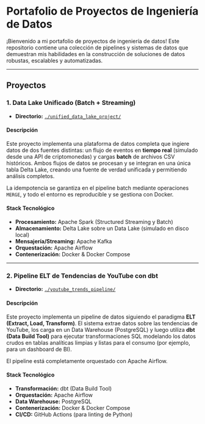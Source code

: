 
# Portafolio de Proyectos de Ingeniería de Datos

¡Bienvenido a mi portafolio de proyectos de ingeniería de datos! Este repositorio contiene una colección de pipelines y sistemas de datos que demuestran mis habilidades en la construcción de soluciones de datos robustas, escalables y automatizadas.

---

## Proyectos

### 1. Data Lake Unificado (Batch + Streaming)

- **Directorio:** [`./unified_data_lake_project/`](./unified_data_lake_project/)

#### Descripción

Este proyecto implementa una plataforma de datos completa que ingiere datos de dos fuentes distintas: un flujo de eventos en **tiempo real** (simulado desde una API de criptomonedas) y cargas **batch** de archivos CSV históricos. Ambos flujos de datos se procesan y se integran en una única tabla Delta Lake, creando una fuente de verdad unificada y permitiendo análisis completos.

La idempotencia se garantiza en el pipeline batch mediante operaciones `MERGE`, y todo el entorno es reproducible y se gestiona con Docker.

#### Stack Tecnológico
- **Procesamiento:** Apache Spark (Structured Streaming y Batch)
- **Almacenamiento:** Delta Lake sobre un Data Lake (simulado en disco local)
- **Mensajería/Streaming:** Apache Kafka
- **Orquestación:** Apache Airflow
- **Contenerización:** Docker & Docker Compose

---

### 2. Pipeline ELT de Tendencias de YouTube con dbt

- **Directorio:** [`./youtube_trends_pipeline/`](./youtube_trends_pipeline/)

#### Descripción

Este proyecto implementa un pipeline de datos siguiendo el paradigma **ELT (Extract, Load, Transform)**. El sistema extrae datos sobre las tendencias de YouTube, los carga en un Data Warehouse (PostgreSQL) y luego utiliza **dbt (Data Build Tool)** para ejecutar transformaciones SQL modelando los datos crudos en tablas analíticas limpias y listas para el consumo (por ejemplo, para un dashboard de BI).

El pipeline está completamente orquestado con Apache Airflow.

#### Stack Tecnológico
- **Transformación:** dbt (Data Build Tool)
- **Orquestación:** Apache Airflow
- **Data Warehouse:** PostgreSQL
- **Contenerización:** Docker & Docker Compose
- **CI/CD:** GitHub Actions (para linting de Python)
